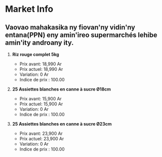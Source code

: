 # Market Info

## Vaovao mahakasika ny fiovan'ny vidin'ny entana(PPN) eny amin'ireo supermarchés lehibe amin'ity androany ity.

1. **Riz rouge complet 5kg**
   - Prix avant: 18,990 Ar
   - Prix actuel: 18,990 Ar
   - Variation: 0 Ar
   - Indice de prix : 100.00

2. **25 Assiettes blanches en canne à sucre Ø18cm**
   - Prix avant: 15,900 Ar
   - Prix actuel: 15,900 Ar
   - Variation: 0 Ar
   - Indice de prix : 100.00

3. **25 Assiettes blanches en canne à sucre Ø23cm**
   - Prix avant: 23,900 Ar
   - Prix actuel: 23,900 Ar
   - Variation: 0 Ar
   - Indice de prix : 100.00

